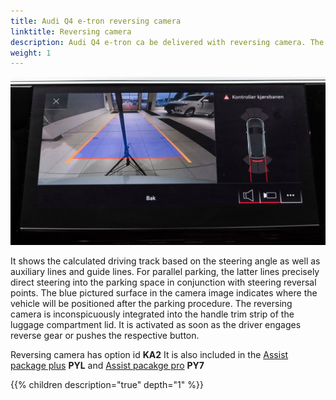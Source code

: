 ```yaml
---
title: Audi Q4 e-tron reversing camera
linktitle: Reversing camera
description: Audi Q4 e-tron ca be delivered with reversing camera. The reversing camera simplifies maneuvering by showing the zone behind the vehicle on the MMI display.
weight: 1
---
```


![Reversing camera](rearviewcamera.jpg "Reversing camera")

 It shows the calculated driving track based on the steering angle as well as auxiliary lines and guide lines. For parallel parking, the latter lines precisely direct steering into the parking space in conjunction with steering reversal points. The blue pictured surface in the camera image indicates where the vehicle will be positioned after the parking procedure. The reversing camera is inconspicuously integrated into the handle trim strip of the luggage compartment lid. It is activated as soon as the driver engages reverse gear or pushes the respective button.

Reversing camera has option id **KA2**  It is also included in the [Assist package plus](https://electrichasgoneaudi.net/models/q4-e-tron/optionguide/list/#assistent-system) **PYL** and [Assist pacakge pro](https://electrichasgoneaudi.net/models/q4-e-tron/optionguide/list/#assistent-system) **PY7** 

{{% children description="true" depth="1" %}}
